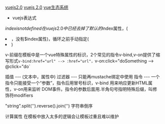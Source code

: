 [vuejs2.0](https://vuefe.cn/guide)
[vuejs 2.0](http://cn.vuejs.org/v2/guide/)
[vue生态系统](https://github.com/vuejs/awesome-vue#libraries--plugins)


+ vuejs表达式

$index is not defined 在vuejs2.0中 已经去掉了默认的$index属性，(<li v-for="todo in todos">，没有$index属性)，循环之前手动指定(<li v-for="(todo, index) in todos">)

v-前缀在模板中是一个vue特殊属性的标识，2个常见的指令v-bind,v-on提供了缩写形式`v-bind:href="url" --> :href="url"，`v-on:click="doSomething --> @click="do`


插值       --- (文本中，属性中)
过滤器    --- 只能再mustache绑定中使用
指令       ---  一个指令只能接受一个“参数”，指令后用冒号标识，v-bind 用来响应更新HTML属性，v-on用来监听 DOM事件。指令的参数后面用.半角句号指明特殊后缀，叫修饰符modifiers

"string".split('').reverse().join('')  字符串倒序

计算属性
在模板中放入太多的逻辑会让模板过重且难以维护
